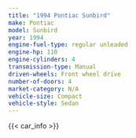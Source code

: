 ```yaml
---
title: "1994 Pontiac Sunbird"
make: Pontiac
model: Sunbird
year: 1994
engine-fuel-type: regular unleaded
engine-hp: 110
engine-cylinders: 4
transmission-type: Manual
driven-wheels: Front wheel drive
number-of-doors: 4
market-category: N/A
vehicle-size: Compact
vehicle-style: Sedan
---
```


{{< car_info >}}
